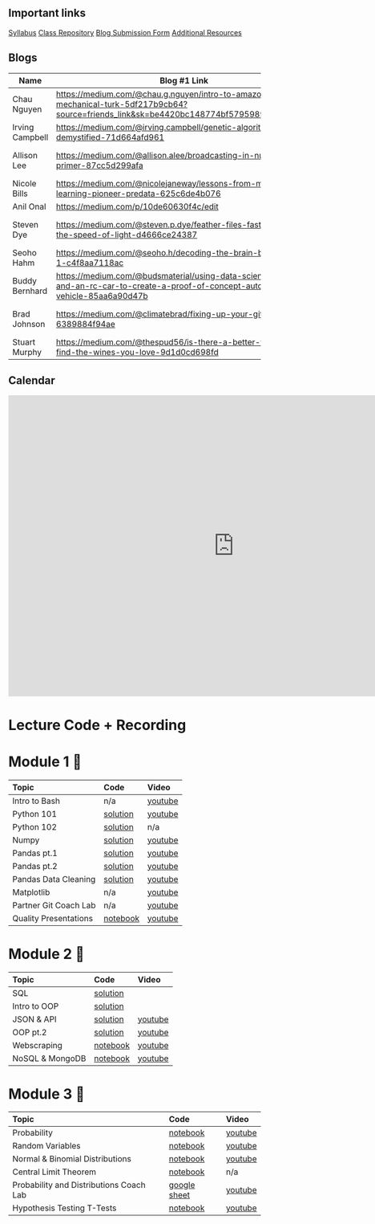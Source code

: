 ## Important links 

[Syllabus](https://drive.google.com/file/d/1GV1nO8scPDJ6YRjHhkZdivPyLsZ90CQx/view?usp=sharing)
[Class Repository](https://github.com/learn-co-students/dc-ds-100719)
[Blog Submission Form](https://forms.gle/ZY6mA2pyRRnhUiem9)
[Additional Resources](https://drive.google.com/open?id=1qYxioNRi3tJmA-PrsdJZm16RDEnyk_fsLLETlCRsScU)

## Blogs
|  Name | Blog #1 Link | Blog #2 Link |
| --- | --- | --- |
|  Chau Nguyen | https://medium.com/@chau.g.nguyen/intro-to-amazon-mechanical-turk-5df217b9cb64?source=friends_link&sk=be4420bc148774bf5795989889275310 |  |
|  Irving Campbell | https://medium.com/@irving.campbell/genetic-algorithms-demystified-71d664afd961 | https://medium.com/@irving.campbell/mona-lisa-smile-334a28abf0b |
|  Allison Lee | https://medium.com/@allison.alee/broadcasting-in-numpy-a-primer-87cc5d299afa | https://medium.com/@allison.alee/data-science-and-natural-disasters-9488d2559877 |
|  Nicole Bills | https://medium.com/@nicolejaneway/lessons-from-machine-learning-pioneer-predata-625c6de4b076 | https://medium.com/@nicolejaneway/data-science-of-evictions-874a41f3cc36 |
|  Anil Onal | https://medium.com/p/10de60630f4c/edit | https://medium.com/p/40eb95f0b9d1/edit |
|  Steven Dye | https://medium.com/@steven.p.dye/feather-files-faster-than-the-speed-of-light-d4666ce24387 | https://medium.com/@steven.p.dye/just-keep-guessing-the-power-of-the-monte-carlo-method-f06bc6f33d19 |
|  Seoho Hahm | https://medium.com/@seoho.h/decoding-the-brain-by-coding-1-c4f8aa7118ac | https://medium.com/@seoho.h/decoding-the-brain-by-coding-2-85903d0a90e7 |
|  Buddy Bernhard | https://medium.com/@budsmaterial/using-data-science-python-and-an-rc-car-to-create-a-proof-of-concept-autonomous-vehicle-85aa6a90d47b | https://medium.com/@budsmaterial/applying-data-to-a-map-a65816147c56 |
|  Brad Johnson | https://medium.com/@climatebrad/fixing-up-your-gits-6389884f94ae | https://medium.com/@climatebrad/hiding-your-large-datasets-from-github-14a3674c539c |
|  Stuart Murphy | https://medium.com/@thespud56/is-there-a-better-way-to-find-the-wines-you-love-9d1d0cd698fd | https://medium.com/@thespud56/gimme-wine-data-cc874f95b8a1 |

## Calendar

<iframe src="https://calendar.google.com/calendar/embed?height=600&amp;wkst=1&amp;bgcolor=%23ffffff&amp;ctz=America%2FNew_York&amp;src=ZmxhdGlyb25zY2hvb2wuY29tXzY0bGtyZ2xtbzRncmk2ZzlsdDdldWM2ODhjQGdyb3VwLmNhbGVuZGFyLmdvb2dsZS5jb20&amp;color=%23AD1457&amp;showTitle=0&amp;showPrint=0&amp;showTabs=0&amp;showCalendars=0&amp;showTz=0&amp;mode=WEEK" style="border-width:0" width="900" height="600" frameborder="0" scrolling="no"></iframe>

# Lecture Code + Recording
# Module 1 🌱

| Topic                                  | Code                | Video                |
|:---|:---|:---|
|Intro to Bash| n/a |[youtube](https://www.youtube.com/watch?v=fXbkHaPrkF8)|
|Python 101|[solution](https://github.com/learn-co-students/dc-ds-100719/tree/master/module-1/week-1/day-2-python-1)|[youtube](https://www.youtube.com/watch?v=kilgQH4hLhQ)|
|Python 102|[solution](https://github.com/learn-co-students/dc-ds-100719/tree/master/module-1/week-1/day-3-python-2)| n/a|
|Numpy|[solution](https://github.com/learn-co-students/dc-ds-100719/blob/master/module-1/week-1/day-4-libraries-numpy/libraries-numpy-enkeboll.ipynb)|[youtube](https://youtu.be/nNr-dUMHMIQ)|
|Pandas pt.1|[solution](https://github.com/learn-co-students/dc-ds-100719/blob/master/module-1/week-1/day-5-pandas-1/pandas-1-enkeboll.ipynb)|[youtube](https://www.youtube.com/watch?v=3jo2w4BHiCc)|
|Pandas pt.2|[solution](https://github.com/learn-co-students/dc-ds-100719/blob/master/module-1/week-2/day-6-pandas-part-2/manipulating_data_with_pandas_Ali.ipynb)|[youtube](https://youtu.be/QWK1XvmqfVk)|
|Pandas Data Cleaning|[solution](https://github.com/learn-co-students/dc-ds-100719/blob/master/module-1/week-2/day-7-cleaning_data_pandas/pandas-3-data-cleaning-mmitchell.ipynb)|[youtube](https://youtu.be/sxr12YlToqM)|
|Matplotlib|n/a|[youtube](https://www.youtube.com/watch?v=yhkekd8q_7U)|
|Partner Git Coach Lab| n/a |[youtube](https://youtu.be/uGZVttInQ1M)|
|Quality Presentations|[notebook](https://github.com/learn-co-students/dc-ds-100719/tree/master/module-1/week-2/day-5-quality-presentations)|[youtube](https://youtu.be/sqwY7Hlg0Qg)|

# Module 2 🌿
| Topic                                  | Code                | Video                |
|:---|:---|:---|
|SQL |[solution](https://github.com/learn-co-students/dc-ds-100719/blob/master/module-2/week-1/day-1-sql-pandas/sql-to-pandas-solutions.ipynb)||
|Intro to OOP|[solution](https://github.com/learn-co-students/dc-ds-100719/blob/master/module-2/week-1/day-2-object-oriented-programming/OOP.ipynb)||
|JSON & API|[solution](https://github.com/learn-co-students/dc-ds-100719/blob/master/module-2/week-2/day-1-json-apis/json-api-enkeboll.ipynb)|[youtube](https://www.youtube.com/watch?v=hJcqRn7UkUE)|
|OOP pt.2|[solution](https://github.com/learn-co-students/dc-ds-100719/blob/master/module-2/week-2/day-1-more-oop/oop-2-enkeboll.ipynb)|[youtube](https://www.youtube.com/watch?v=3c0tidOXXq0)|
|Webscraping|[notebook](https://github.com/learn-co-students/dc-ds-100719/blob/master/module-2/week-2/day-2-webscraping/webscraping-enkeboll.ipynb)|[youtube](https://www.youtube.com/watch?v=yfleNKC--Ig)|
|NoSQL & MongoDB|[notebook](https://github.com/learn-co-students/dc-ds-100719/blob/master/module-2/week-2/day-4-nosql-mongo/nosql.ipynb)|[youtube](https://www.youtube.com/watch?v=HlQc7iar0RA)|

# Module 3 🍁
| Topic                                  | Code                | Video                |
|:---|:---|:---|
|Probability|[notebook](https://github.com/learn-co-students/dc-ds-100719/blob/master/module-3/week-1/day-1-probability/probability_1007.ipynb)|[youtube](https://youtu.be/5kfwir3rvIY)|
|Random Variables|[notebook](https://github.com/learn-co-students/dc-ds-100719/blob/master/module-3/week-1/day-2-Random_variables/Distributions.ipynb) |[youtube](https://youtu.be/qSku113_G3s)|
|Normal & Binomial Distributions | [notebook](https://github.com/learn-co-students/dc-ds-100719/blob/master/module-3/week-1/day-3-Sampling_distribution_CLT/Normal_Binomial_Sampling_Distributions.ipynb) | [youtube](https://youtu.be/b3-r5N-ZFqY)|
|Central Limit Theorem| [notebook](https://github.com/learn-co-students/dc-ds-100719/blob/master/module-3/week-1/day-4-CLT/CLT_Hypothsis_testing.ipynb)| n/a |
|Probability and Distributions Coach Lab | [google sheet](https://docs.google.com/document/d/1lTD4KbUtPoZUKmJGZOk2KXx_ub9J1w7C-t-Rrgtb9-g/edit?usp=sharing) | [youtube]( https://youtu.be/llhsgMtzsuw) |
|Hypothesis Testing T-Tests|  [notebook](https://github.com/learn-co-students/dc-ds-100719/blob/master/module-3/week-1/day-5-Hypothesis%20Testing-T-tests/hypothesis_testing_final.ipynb)|[youtube](https://youtu.be/FcV-lgt4i18)|
